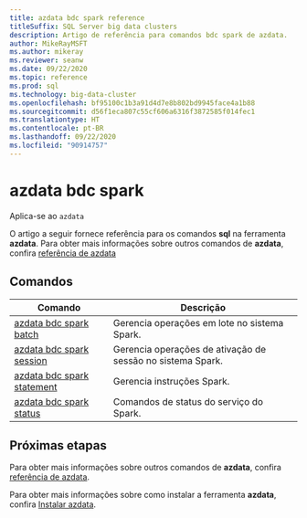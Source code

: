 ```yaml
---
title: azdata bdc spark reference
titleSuffix: SQL Server big data clusters
description: Artigo de referência para comandos bdc spark de azdata.
author: MikeRayMSFT
ms.author: mikeray
ms.reviewer: seanw
ms.date: 09/22/2020
ms.topic: reference
ms.prod: sql
ms.technology: big-data-cluster
ms.openlocfilehash: bf95100c1b3a91d4d7e8b802bd9945face4a1b88
ms.sourcegitcommit: d56f1eca807c55cf606a6316f3872585f014fec1
ms.translationtype: HT
ms.contentlocale: pt-BR
ms.lasthandoff: 09/22/2020
ms.locfileid: "90914757"
---
```

# <a name="azdata-bdc-spark"></a>azdata bdc spark

Aplica-se ao `azdata`

O artigo a seguir fornece referência para os comandos **sql** na ferramenta **azdata**. Para obter mais informações sobre outros comandos de **azdata**, confira [referência de azdata](reference-azdata.md)

## <a name="commands"></a>Comandos

|Comando|Descrição|
| --- | --- |
[azdata bdc spark batch](reference-azdata-bdc-spark-batch.md) | Gerencia operações em lote no sistema Spark.
[azdata bdc spark session](reference-azdata-bdc-spark-session.md) | Gerencia operações de ativação de sessão no sistema Spark.
[azdata bdc spark statement](reference-azdata-bdc-spark-statement.md) | Gerencia instruções Spark.
[azdata bdc spark status](reference-azdata-bdc-spark-status.md) | Comandos de status do serviço do Spark.

## <a name="next-steps"></a>Próximas etapas

Para obter mais informações sobre outros comandos de **azdata**, confira [referência de azdata](reference-azdata.md). 

Para obter mais informações sobre como instalar a ferramenta **azdata**, confira [Instalar azdata](..\install\deploy-install-azdata.md).

